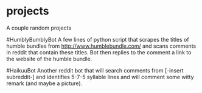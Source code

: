 # projects
A couple random projects

#HumblyBumblyBot
A few lines of python script that scrapes the titles of humble bundles from http://www.humblebundle.com/ and scans comments in reddit that contain these titles. Bot then replies to the comment a link to the website of the humble bundle.

#HaikuuBot
Another reddit bot that will search comments from [-insert subreddit-] and identifies 5-7-5 syllable lines and will comment some witty remark (and maybe a picture).
